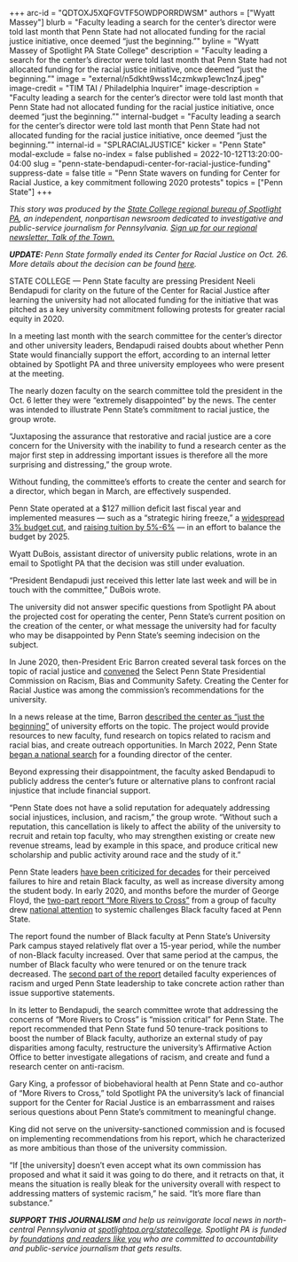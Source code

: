 +++
arc-id = "QDTOXJ5XQFGVTF5OWDPORRDWSM"
authors = ["Wyatt Massey"]
blurb = "Faculty leading a search for the center’s director were told last month that Penn State had not allocated funding for the racial justice initiative, once deemed “just the beginning.”"
byline = "Wyatt Massey of Spotlight PA State College"
description = "Faculty leading a search for the center’s director were told last month that Penn State had not allocated funding for the racial justice initiative, once deemed “just the beginning.”"
image = "external/n5dkht9wss14czmkwp1ewc1nz4.jpeg"
image-credit = "TIM TAI / Philadelphia Inquirer"
image-description = "Faculty leading a search for the center’s director were told last month that Penn State had not allocated funding for the racial justice initiative, once deemed “just the beginning.”"
internal-budget = "Faculty leading a search for the center’s director were told last month that Penn State had not allocated funding for the racial justice initiative, once deemed “just the beginning.”"
internal-id = "SPLRACIALJUSTICE"
kicker = "Penn State"
modal-exclude = false
no-index = false
published = 2022-10-12T13:20:00-04:00
slug = "penn-state-bendapudi-center-for-racial-justice-funding"
suppress-date = false
title = "Penn State wavers on funding for Center for Racial Justice, a key commitment following 2020 protests"
topics = ["Penn State"]
+++

<i>This story was produced by the </i><a href="https://www.spotlightpa.org/statecollege"><i>State College regional bureau of Spotlight PA</i></a><i>, an independent, nonpartisan newsroom dedicated to investigative and public-service journalism for Pennsylvania. </i><a href="https://www.spotlightpa.org/newsletters/talkofthetown"><i>Sign up for our regional newsletter, Talk of the Town.</i></a>

<i><b>UPDATE: </b></i><i>Penn State formally ended its Center for Racial Justice on Oct. 26. More details about the decision can be found </i><a href="https://www.spotlightpa.org/statecollege/2022/10/penn-state-psu-center-racial-justice-bendapudi/" target="_blank"><i>here</i></a><i>.</i>

STATE COLLEGE — Penn State faculty are pressing President Neeli Bendapudi for clarity on the future of the Center for Racial Justice after learning the university had not allocated funding for the initiative that was pitched as a key university commitment following protests for greater racial equity in 2020.

In a meeting last month with the search committee for the center’s director and other university leaders, Bendapudi raised doubts about whether Penn State would financially support the effort, according to an internal letter obtained by Spotlight PA and three university employees who were present at the meeting.

<script src="https://www.spotlightpa.org/embed.js" async></script><div data-spl-embed-version="1" data-spl-src="https://www.spotlightpa.org/embeds/newsletter/?cta=Sign%20up%20for%20our%20new%20regional%20newsletter%2C%20%3Cb%3ETalk%20of%20the%20Town%3C%2Fb%3E%2C%20and%20get%20all%20the%20news%20and%20notes%20from%20State%20College%20and%20north-central%20PA.&button=Sign%20Up%20Now&preselect=state_college&eyebrow=DON'T%20MISS%20A%20BEAT"></div>

The nearly dozen faculty on the search committee told the president in the Oct. 6 letter they were “extremely disappointed” by the news. The center was intended to illustrate Penn State’s commitment to racial justice, the group wrote.

“Juxtaposing the assurance that restorative and racial justice are a core concern for the University with the inability to fund a research center as the major first step in addressing important issues is therefore all the more surprising and distressing,” the group wrote.

Without funding, the committee’s efforts to create the center and search for a director, which began in March, are effectively suspended.

Penn State operated at a $127 million deficit last fiscal year and implemented measures — such as a “strategic hiring freeze,” a <a href="https://www.psu.edu/news/administration/story/penn-state-leaders-discuss-budget-and-tuition-student-and-family-town-hall/">widespread 3% budget cut</a>, and <a href="https://www.psu.edu/news/administration/story/board-trustees-approves-2022-23-tuition-schedules-general-salary-increases/">raising tuition by 5%-6%</a> — in an effort to balance the budget by 2025.

Wyatt DuBois, assistant director of university public relations, wrote in an email to Spotlight PA that the decision was still under evaluation.

“President Bendapudi just received this letter late last week and will be in touch with the committee,” DuBois wrote.

The university did not answer specific questions from Spotlight PA about the projected cost for operating the center, Penn State’s current position on the creation of the center, or what message the university had for faculty who may be disappointed by Penn State’s seeming indecision on the subject.

In June 2020, then-President Eric Barron created several task forces on the topic of racial justice and <a href="https://www.psu.edu/news/administration/story/message-penn-state-president-eric-j-barron-2/">convened</a> the Select Penn State Presidential Commission on Racism, Bias and Community Safety. Creating the Center for Racial Justice was among the commission’s recommendations for the university.

In a news release at the time, Barron <a href="https://www.psu.edu/news/research/story/penn-state-announces-formation-new-center-racial-justice/">described the center as “just the beginning”</a> of university efforts on the topic. The project would provide resources to new faculty, fund research on topics related to racism and racial bias, and create outreach opportunities. In March 2022, Penn State <a href="https://www.psu.edu/news/administration/story/penn-state-begins-search-founding-director-new-center-racial-justice/">began a national search</a> for a founding director of the center.

Beyond expressing their disappointment, the faculty asked Bendapudi to publicly address the center’s future or alternative plans to confront racial injustice that include financial support.

<script src="https://www.spotlightpa.org/embed.js" async></script><div data-spl-embed-version="1" data-spl-src="https://www.spotlightpa.org/embeds/donate/"></div>

“Penn State does not have a solid reputation for adequately addressing social injustices, inclusion, and racism,” the group wrote. “Without such a reputation, this cancellation is likely to affect the ability of the university to recruit and retain top faculty, who may strengthen existing or create new revenue streams, lead by example in this space, and produce critical new scholarship and public activity around race and the study of it.”

Penn State leaders <a href="https://www.collegian.psu.edu/news/campus/from-1967-to-2020-a-history-of-the-racism-black-students-have-faced-at-penn/article_4dafe506-b41c-11ea-8dbf-176b4599f51b.html">have been criticized for decades</a> for their perceived failures to hire and retain Black faculty, as well as increase diversity among the student body. In early 2020, and months before the murder of George Floyd, the <a href="https://cpb-us-e1.wpmucdn.com/sites.psu.edu/dist/a/13525/files/2021/03/More-Rivers-to-Cross-Report-Complete-PDF-1-002-1.pdf">two-part report “More Rivers to Cross”</a> from a group of faculty drew <a href="https://www.washingtonpost.com/education/2021/06/16/penn-state-black-faculty-racism/">national attention</a> to systemic challenges Black faculty faced at Penn State.

The report found the number of Black faculty at Penn State’s University Park campus stayed relatively flat over a 15-year period, while the number of non-Black faculty increased. Over that same period at the campus, the number of Black faculty who were tenured or on the tenure track decreased. The <a href="https://cpb-us-e1.wpmucdn.com/sites.psu.edu/dist/a/13525/files/2021/03/More-Rivers-to-Cross-Black-Faculty-and-Academic-Racism-at-Penn-State-University-Part-2-1.pdf">second part of the report</a> detailed faculty experiences of racism and urged Penn State leadership to take concrete action rather than issue supportive statements.

In its letter to Bendapudi, the search committee wrote that addressing the concerns of “More Rivers to Cross” is “mission critical” for Penn State. The report recommended that Penn State fund 50 tenure-track positions to boost the number of Black faculty, authorize an external study of pay disparities among faculty, restructure the university’s Affirmative Action Office to better investigate allegations of racism, and create and fund a research center on anti-racism.

Gary King, a professor of biobehavioral health at Penn State and co-author of “More Rivers to Cross,” told Spotlight PA the university’s lack of financial support for the Center for Racial Justice is an embarrassment and raises serious questions about Penn State’s commitment to meaningful change.

King did not serve on the university-sanctioned commission and is focused on implementing recommendations from his report, which he characterized as more ambitious than those of the university commission.

<script src="https://www.spotlightpa.org/embed.js" async></script><div data-spl-embed-version="1" data-spl-src="https://www.spotlightpa.org/embeds/tips/"></div>

“If [the university] doesn’t even accept what its own commission has proposed and what it said it was going to do there, and it retracts on that, it means the situation is really bleak for the university overall with respect to addressing matters of systemic racism,” he said. “It’s more flare than substance.”

<i><b>SUPPORT THIS JOURNALISM</b></i><i> and help us reinvigorate local news in north-central Pennsylvania at </i><a href="https://spotlightpa.fundjournalism.org/donate?campaign=701Dn000000Ygq1IAC&utm_source=www.spotlightpa.org&utm_medium=statecollege:section&utm_campaign=statecollege:main"><i>spotlightpa.org/statecollege</i></a><i>. Spotlight PA is funded by </i><a href="https://www.spotlightpa.org/support"><i>foundations</i></a><i> </i><a href="https://www.spotlightpa.org/support"><i>and readers like you</i></a><i> who are committed to accountability and public-service journalism that gets results.</i>
